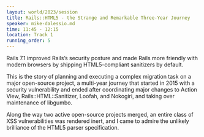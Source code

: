 ```yaml
---
layout: world/2023/session
title: Rails::HTML5 - the Strange and Remarkable Three-Year Journey
speaker: mike-dalessio.md
time: 11:45 - 12:15
location: Track 1
running_order: 5
---
```


Rails 7.1 improved Rails’s security posture and made Rails more friendly with modern browsers by shipping HTML5-compliant sanitizers by default.

This is the story of planning and executing a complex migration task on a major open-source project, a multi-year journey that started in 2015 with a security vulnerability and ended after coordinating major changes to Action View, Rails::HTML::Sanitizer, Loofah, and Nokogiri, and taking over maintenance of libgumbo.

Along the way two active open-source projects merged, an entire class of XSS vulnerabilities was rendered inert, and I came to admire the unlikely brilliance of the HTML5 parser specification.
